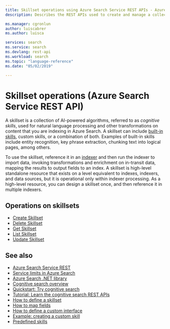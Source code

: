 ```yaml
---
title: Skillset operations using Azure Search Service REST APIs - Azure Search
description: Describes the REST APIs used to create and manage a collection of cognitive skills used in an Azure Search indexer pipeline.

ms.manager: cgronlun
author: luiscabrer
ms.author: luisca

services: search
ms.service: search
ms.devlang: rest-api
ms.workload: search
ms.topic: "language-reference"
ms.date: "05/02/2019"

---
```

# Skillset operations (Azure Search Service REST API)

A skillset is a collection of AI-powered algorithms, referred to as *cognitive skills*, used for natural language processing and other transformations on content that you are indexing in Azure Search. A skillset can include [built-in skills](https://docs.microsoft.com/azure/search/cognitive-search-predefined-skills), custom skills, or a combination of both. Examples of built-in skills include entity recognition, key phrase extraction, chunking text into logical pages, among others.

To use the skillset, reference it in an [indexer](create-indexer.md) and then run the indexer to import data, invoking transformations and enrichment on in-transit data, mapping the results to output fields to an index. A skillset is high-level standalone resource that exists on a level equivalent to indexes, indexers, and data sources, but it is operational only within indexer processing. As a high-level resource, you can design a skillset once, and then reference it in multiple indexers. 

## Operations on skillsets

+ [Create Skillset](create-skillset.md)
+ [Delete Skillset](delete-skillset.md)
+ [Get Skillset](get-skillset.md)
+ [List Skillset](list-skillset.md)
+ [Update Skillset](update-skillset.md)  

## See also  

+ [Azure Search Service REST](index.md)   
+ [Service limits in Azure Search](https://azure.microsoft.com/documentation/articles/search-limits-quotas-capacity/)   
+ [Azure Search .NET library](https://docs.microsoft.com/dotnet/api/overview/azure/search?view=azure-dotnet) 
+ [Cognitive search overview](https://docs.microsoft.com/azure/search/cognitive-search-concept-intro)
+ [Quickstart: Try cognitive search](https://docs.microsoft.com/azure/search/cognitive-search-quickstart-blob)
+ [Tutorial: Learn the cognitive search REST APIs](https://docs.microsoft.com/azure/search/cognitive-search-tutorial-blob)
+ [How to define a skillset](https://docs.microsoft.com/azure/search/cognitive-search-defining-skillset)
+ [How to map fields](https://docs.microsoft.com/azure/search/cognitive-search-output-field-mapping)
+ [How to define a custom interface](https://docs.microsoft.com/azure/search/cognitive-search-custom-skill-interface)
+ [Example: creating a custom skill](https://docs.microsoft.com/azure/search/cognitive-search-create-custom-skill-example)
+ [Predefined skills](https://docs.microsoft.com/azure/search/cognitive-search-predefined-skills)
